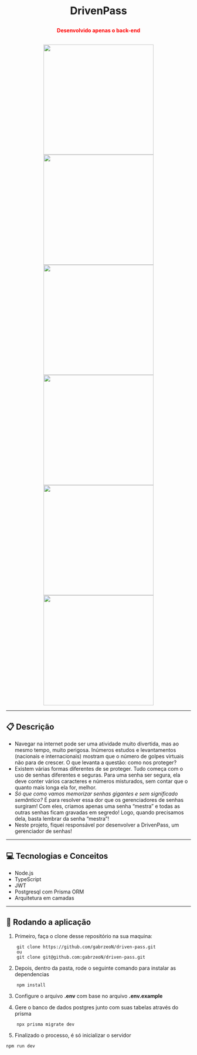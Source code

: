 # <p align = "center"> DrivenPass </p>

#### <p align = "center" style="color:red" > Desenvolvido apenas o back-end </p>
##
<div align = "center" >
    <img src="https://user-images.githubusercontent.com/71466468/189504187-c032a475-56f0-4105-ab91-22d73bc57b99.png" width="300px" />
    <img src="https://user-images.githubusercontent.com/71466468/189504191-34cd5b8a-8f85-40e2-ba55-6073a3c4f429.png" width="300px" />
    <img src="https://user-images.githubusercontent.com/71466468/189504197-2466a9a7-505d-4bcb-997c-d926ab6f66c3.png" width="300px" />
    <img src="https://user-images.githubusercontent.com/71466468/189504200-fcd6ca0d-3c06-4ba4-9d32-a48476fd29d6.png" width="300px" />
    <img src="https://user-images.githubusercontent.com/71466468/189504204-de227eb6-fde3-41df-baf7-1fcf5b684d18.png" width="300px" />
    <img src="https://user-images.githubusercontent.com/71466468/189504208-cd658ab5-29ed-49bd-a591-8eca78ad10d4.png" width="300px" />
</div>

***

##  :clipboard: Descrição

- Navegar na internet pode ser uma atividade muito divertida, mas ao mesmo tempo, muito perigosa. Inúmeros estudos e levantamentos (nacionais e internacionais) mostram que o número de golpes virtuais não para de crescer. O que levanta a questão: como nos proteger?
- Existem várias formas diferentes de se proteger. Tudo começa com o uso de senhas diferentes e seguras. Para uma senha ser segura, ela deve conter vários caracteres e números misturados, sem contar que o quanto mais longa ela for, melhor.
- *Só que como vamos memorizar senhas gigantes e sem significado semântico?* É para resolver essa dor que os gerenciadores de senhas surgiram! Com eles, criamos apenas uma senha “mestra” e todas as outras senhas ficam gravadas em segredo! Logo, quando precisamos dela, basta lembrar da senha “mestra”!
- Neste projeto, fiquei responsável por desenvolver a DrivenPass, um gerenciador de senhas!

***

## :computer:	 Tecnologias e Conceitos

- Node.js
- TypeScript
- JWT
- Postgresql com Prisma ORM
- Arquitetura em camadas

***

## 🏁 Rodando a aplicação

1. Primeiro, faça o clone desse repositório na sua maquina:
```
    git clone https://github.com/gabrzeoN/driven-pass.git
    ou
    git clone git@github.com:gabrzeoN/driven-pass.git
```

2. Depois, dentro da pasta, rode o seguinte comando para instalar as dependencias
```
    npm install
```

3. Configure o arquivo **.env** com base no arquivo **.env.example**

4. Gere o banco de dados postgres junto com suas tabelas através do prisma
```
    npx prisma migrate dev
```

5. Finalizado o processo, é só inicializar o servidor
```
npm run dev
```
